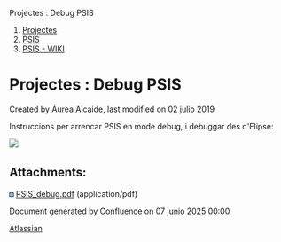 Projectes : Debug PSIS  

1.  [Projectes](index.md)
2.  [PSIS](PSIS_24215797.md)
3.  [PSIS - WIKI](PSIS---WIKI_24215598.md)

Projectes : Debug PSIS
======================

Created by Áurea Alcaide, last modified on 02 julio 2019

Instruccions per arrencar PSIS en mode debug, i debuggar des d'Elipse:

  

[![](rest/documentConversion/latest/conversion/thumbnail/24215704/1)](/download/attachments/24215630/PSIS_debug.pdf?version=1&modificationDate=1562063174124&api=v2)

  

Attachments:
------------

![](images/icons/bullet_blue.gif) [PSIS\_debug.pdf](attachments/24215630/24215704.pdf) (application/pdf)  

Document generated by Confluence on 07 junio 2025 00:00

[Atlassian](http://www.atlassian.com/)